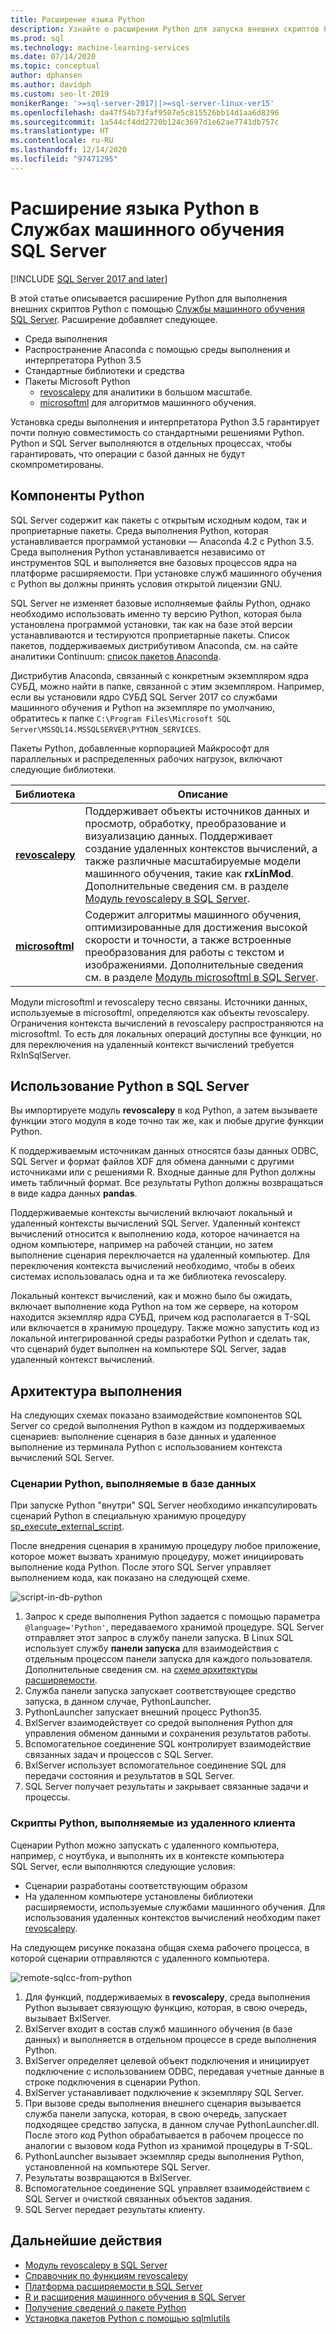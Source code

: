 ```yaml
---
title: Расширение языка Python
description: Узнайте о расширении Python для запуска внешних скриптов Python с помощью Службы машинного обучения SQL Server.
ms.prod: sql
ms.technology: machine-learning-services
ms.date: 07/14/2020
ms.topic: conceptual
author: dphansen
ms.author: davidph
ms.custom: seo-lt-2019
monikerRange: '>=sql-server-2017||>=sql-server-linux-ver15'
ms.openlocfilehash: da47f54b73faf9507e5c815526bb14d1aa6d8396
ms.sourcegitcommit: 1a544cf4dd2720b124c3697d1e62ae7741db757c
ms.translationtype: HT
ms.contentlocale: ru-RU
ms.lasthandoff: 12/14/2020
ms.locfileid: "97471295"
---
```

# <a name="python-language-extension-in-sql-server-machine-learning-services"></a>Расширение языка Python в Службах машинного обучения SQL Server
[!INCLUDE [SQL Server 2017 and later](../../includes/applies-to-version/sqlserver2017.md)]

В этой статье описывается расширение Python для выполнения внешних скриптов Python с помощью [Службы машинного обучения SQL Server](../sql-server-machine-learning-services.md). Расширение добавляет следующее.

- Среда выполнения
- Распространение Anaconda с помощью среды выполнения и интерпретатора Python 3.5
- Стандартные библиотеки и средства
- Пакеты Microsoft Python
  - [revoscalepy](../python/ref-py-revoscalepy.md) для аналитики в большом масштабе.
  - [microsoftml](../python/ref-py-microsoftml.md) для алгоритмов машинного обучения.

Установка среды выполнения и интерпретатора Python 3.5 гарантирует почти полную совместимость со стандартными решениями Python. Python и SQL Server выполняются в отдельных процессах, чтобы гарантировать, что операции с базой данных не будут скомпрометированы.

## <a name="python-components"></a>Компоненты Python

SQL Server содержит как пакеты с открытым исходным кодом, так и проприетарные пакеты. Среда выполнения Python, которая устанавливается программой установки — Anaconda 4.2 с Python 3.5. Среда выполнения Python устанавливается независимо от инструментов SQL и выполняется вне базовых процессов ядра на платформе расширяемости. При установке служб машинного обучения с Python вы должны принять условия открытой лицензии GNU. 

SQL Server не изменяет базовые исполняемые файлы Python, однако необходимо использовать именно ту версию Python, которая была установлена программой установки, так как на базе этой версии устанавливаются и тестируются проприетарные пакеты. Список пакетов, поддерживаемых дистрибутивом Anaconda, см. на сайте аналитики Continuum: [список пакетов Anaconda](https://docs.continuum.io/anaconda/packages/pkg-docs).

Дистрибутив Anaconda, связанный с конкретным экземпляром ядра СУБД, можно найти в папке, связанной с этим экземпляром. Например, если вы установили ядро СУБД SQL Server 2017 со службами машинного обучения и Python на экземпляре по умолчанию, обратитесь к папке `C:\Program Files\Microsoft SQL Server\MSSQL14.MSSQLSERVER\PYTHON_SERVICES`.

Пакеты Python, добавленные корпорацией Майкрософт для параллельных и распределенных рабочих нагрузок, включают следующие библиотеки.

| Библиотека | Описание |
|---------|-------------|
| [**revoscalepy**](/machine-learning-server/python-reference/revoscalepy/revoscalepy-package) | Поддерживает объекты источников данных и просмотр, обработку, преобразование и визуализацию данных. Поддерживает создание удаленных контекстов вычислений, а также различные масштабируемые модели машинного обучения, такие как **rxLinMod**. Дополнительные сведения см. в разделе [Модуль revoscalepy в SQL Server](../python/ref-py-revoscalepy.md).  |
| [**microsoftml**](/machine-learning-server/python-reference/microsoftml/microsoftml-package) | Содержит алгоритмы машинного обучения, оптимизированные для достижения высокой скорости и точности, а также встроенные преобразования для работы с текстом и изображениями. Дополнительные сведения см. в разделе [Модуль microsoftml в SQL Server](../python/ref-py-microsoftml.md). |

Модули microsoftml и revoscalepy тесно связаны. Источники данных, используемые в microsoftml, определяются как объекты revoscalepy. Ограничения контекста вычислений в revoscalepy распространяются на microsoftml. То есть для локальных операций доступны все функции, но для переключения на удаленный контекст вычислений требуется RxInSqlServer.

## <a name="using-python-in-sql-server"></a>Использование Python в SQL Server

Вы импортируете модуль **revoscalepy** в код Python, а затем вызываете функции этого модуля в коде точно так же, как и любые другие функции Python.

К поддерживаемым источникам данных относятся базы данных ODBC, SQL Server и формат файлов XDF для обмена данными с другими источниками или с решениями R. Входные данные для Python должны иметь табличный формат. Все результаты Python должны возвращаться в виде кадра данных **pandas**.

Поддерживаемые контексты вычислений включают локальный и удаленный контексты вычислений SQL Server. Удаленный контекст вычислений относится к выполнению кода, которое начинается на одном компьютере, например на рабочей станции, но затем выполнение сценария переключается на удаленный компьютер. Для переключения контекста вычислений необходимо, чтобы в обеих системах использовалась одна и та же библиотека revoscalepy.

Локальный контекст вычислений, как и можно было бы ожидать, включает выполнение кода Python на том же сервере, на котором находится экземпляр ядра СУБД, причем код располагается в T-SQL или включается в хранимую процедуру. Также можно запустить код из локальной интегрированной среды разработки Python и сделать так, что сценарий будет выполнен на компьютере SQL Server, задав удаленный контекст вычислений.

## <a name="execution-architecture"></a>Архитектура выполнения

На следующих схемах показано взаимодействие компонентов SQL Server со средой выполнения Python в каждом из поддерживаемых сценариев: выполнение сценария в базе данных и удаленное выполнение из терминала Python с использованием контекста вычислений SQL Server.

### <a name="python-scripts-executed-in-database"></a>Сценарии Python, выполняемые в базе данных

При запуске Python "внутри" SQL Server необходимо инкапсулировать сценарий Python в специальную хранимую процедуру [sp_execute_external_script](../../relational-databases/system-stored-procedures/sp-execute-external-script-transact-sql.md).

После внедрения сценария в хранимую процедуру любое приложение, которое может вызвать хранимую процедуру, может инициировать выполнение кода Python.  После этого SQL Server управляет выполнением кода, как показано на следующей схеме.

![script-in-db-python](../../machine-learning/python/media/script-in-db-python2.png)

1. Запрос к среде выполнения Python задается с помощью параметра `@language='Python'`, передаваемого хранимой процедуре. SQL Server отправляет этот запрос в службу панели запуска.
В Linux SQL использует службу **панели запуска** для взаимодействия с отдельным процессом панели запуска для каждого пользователя. Дополнительные сведения см. на [схеме архитектуры расширяемости](extensibility-framework.md#architecture-diagram).
2. Служба панели запуска запускает соответствующее средство запуска, в данном случае, PythonLauncher.
3. PythonLauncher запускает внешний процесс Python35.
4. BxlServer взаимодействует со средой выполнения Python для управления обменом данными и сохранения результатов работы.
5. Вспомогательное соединение SQL контролирует взаимодействие связанных задач и процессов с SQL Server.
6. BxlServer использует вспомогательное соединение SQL для передачи состояния и результатов в SQL Server.
7. SQL Server получает результаты и закрывает связанные задачи и процессы.

### <a name="python-scripts-executed-from-a-remote-client"></a>Скрипты Python, выполняемые из удаленного клиента

Сценарии Python можно запускать с удаленного компьютера, например, с ноутбука, и выполнять их в контексте компьютера SQL Server, если выполняются следующие условия:

+ Сценарии разработаны соответствующим образом
+ На удаленном компьютере установлены библиотеки расширяемости, используемые службами машинного обучения. Для использования удаленных контекстов вычислений необходим пакет [revoscalepy](../python/ref-py-revoscalepy.md).

На следующем рисунке показана общая схема рабочего процесса, в которой сценарии отправляются с удаленного компьютера.

![remote-sqlcc-from-python](../../machine-learning/python/media/remote-sqlcc-from-python3.png)

1. Для функций, поддерживаемых в **revoscalepy**, среда выполнения Python вызывает связующую функцию, которая, в свою очередь, вызывает BxlServer.
2. BxlServer входит в состав служб машинного обучения (в базе данных) и выполняется в отдельном процессе в среде выполнения Python.
3. BxlServer определяет целевой объект подключения и инициирует подключение с использованием ODBC, передавая учетные данные в строке подключения в сценарии Python.
4. BxlServer устанавливает подключение к экземпляру SQL Server.
5. При вызове среды выполнения внешнего сценария вызывается служба панели запуска, которая, в свою очередь, запускает подходящее средство запуска, в данном случае PythonLauncher.dll. После этого код Python обрабатывается в рабочем процессе по аналогии с вызовом кода Python из хранимой процедуры в T-SQL.
6. PythonLauncher вызывает экземпляр среды выполнения Python, установленной на компьютере SQL Server.
7. Результаты возвращаются в BxlServer.
8. Вспомогательное соединение SQL управляет взаимодействием с SQL Server и очисткой связанных объектов задания.
9. SQL Server передает результаты клиенту.

## <a name="next-steps"></a>Дальнейшие действия

+ [Модуль revoscalepy в SQL Server](../python/ref-py-revoscalepy.md)
+ [Справочник по функциям revoscalepy](/r-server/python-reference/revoscalepy/revoscalepy-package) 
+ [Платформа расширяемости в SQL Server](extensibility-framework.md)
+ [R и расширения машинного обучения в SQL Server](extension-r.md)
+ [Получение сведений о пакете Python](../package-management/python-package-information.md)
+ [Установка пакетов Python с помощью sqlmlutils](../package-management/install-additional-python-packages-on-sql-server.md)